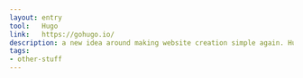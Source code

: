 ```yaml
---
layout: entry
tool:	Hugo
link:	https://gohugo.io/
description: a new idea around making website creation simple again. Hugo flexibly works with many formats and is ideal for blogs, docs, portfolios and much more
tags:
- other-stuff
---
```

